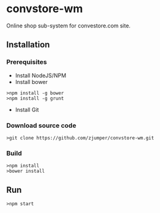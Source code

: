 # convstore-wm
Online shop sub-system for convestore.com site.

## Installation

### Prerequisites

* Install NodeJS/NPM
* Install bower

```shell
>npm install -g bower
>npm install -g grunt
```

* Install Git

### Download source code

```shell
>git clone https://github.com/zjumper/convstore-wm.git
```

### Build

```shell
>npm install
>bower install
```

## Run

```shell
>npm start
```
